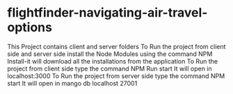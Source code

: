 # flightfinder-navigating-air-travel-options

This Project contains client and server folders
To Run the project from client side and server side install the Node Modules using the command
NPM Install-it will download all the installations from the application
To Run the project from client side type the command
NPM Run start
It will open in localhost:3000
To Run the project from server side type the command
NPM  start
It will open in mango db localhost 27001

